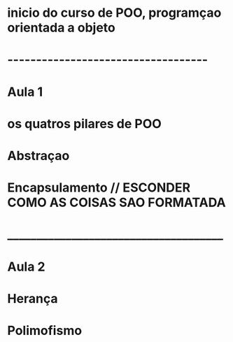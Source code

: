﻿# inicio do curso de POO, programçao orientada a objeto

# -----------------------------------
#            Aula 1
#
# os quatros pilares de POO
#
# Abstraçao
# Encapsulamento // ESCONDER COMO AS COISAS SAO FORMATADA
#
# _____________________________________
#             Aula 2
# Herança 
# Polimofismo
#
#
#
#
		
